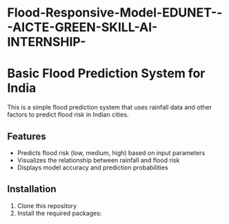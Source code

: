 # Flood-Responsive-Model-EDUNET---AICTE-GREEN-SKILL-AI-INTERNSHIP-

# Basic Flood Prediction System for India

This is a simple flood prediction system that uses rainfall data and other factors to predict flood risk in Indian cities.

## Features

- Predicts flood risk (low, medium, high) based on input parameters
- Visualizes the relationship between rainfall and flood risk
- Displays model accuracy and prediction probabilities

## Installation

1. Clone this repository
2. Install the required packages:
